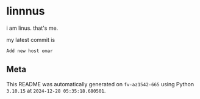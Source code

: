 # linnnus

i am linus. that's me.

my latest commit is

```
Add new host omar
```

## Meta

This README was automatically generated on `fv-az1542-665` using Python
`3.10.15` at `2024-12-28 05:35:18.680501`.

